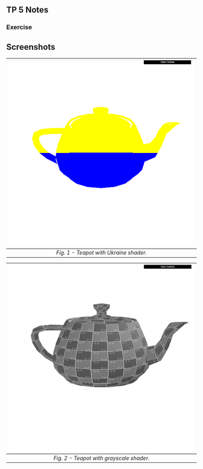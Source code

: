 ## TP 5 Notes

### Exercise


## Screenshots
| ![Screenshot 1](screenshots/cg-t03g06-tp5-1.png) |
|:--:|
| *Fig. 1 - Teapot with Ukraine shader.* |

| ![Screenshot 2](screenshots/cg-t03g06-tp5-2.png) |
|:--:|
| *Fig. 2 - Teapot with grayscale shader.* |

